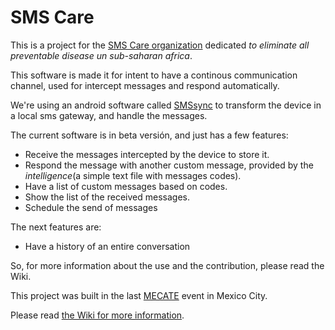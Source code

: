 # SMS Care

This is a project for the [SMS Care organization](http://www.sms-care.org) dedicated _to eliminate all preventable disease un sub-saharan africa_.

This software is made it for intent to have a continous communication channel, used for intercept messages and respond automatically.

We're using an android software called [SMSsync](http://smssync.ushahidi.com)
 to transform the device in a local sms gateway, and handle the messages.

The current software is in beta versión, and just has a few features:

- Receive the messages intercepted by the device to store it.
- Respond the message with another custom message, provided by the _intelligence_(a simple text file with messages codes).
- Have a list of custom messages based on codes.
- Show the list of the received messages.
- Schedule the send of messages

The next features are:

- Have a history of an entire conversation

So, for more information about the use and the contribution, please read the Wiki.

This project was built in the last [MECATE](http://let-emprendimientopublico.mx/es/mecate/) event in Mexico City.

Please read [the Wiki for more information](https://github.com/makingdevs/sms_care/wiki).
